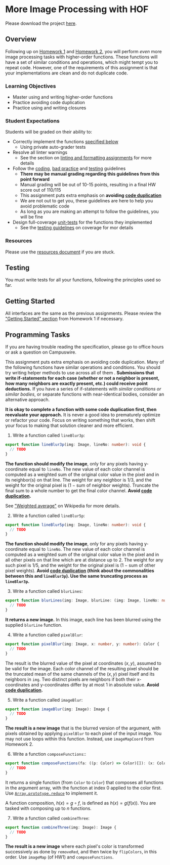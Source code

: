# More Image Processing with HOF

Please download the project [here](./03-more-image-processing-with-hof.zip).

## Overview

Following up on [Homework 1](../01-image-processing/README.md) and [Homework 2](../02-image-processing-with-hof/README.md), you will perform _even_ more image processing tasks with higher-order functions. These functions will have a set of similar conditions and operations, which might tempt you to repeat code. However, one of the requirements of this assignment is that your implementations are clean and do not duplicate code.

### Learning Objectives

- Master using and writing higher-order functions
- Practice avoiding code duplication
- Practice using and writing closures

### Student Expectations

Students will be graded on their ability to:

- Correctly implement the functions [specified below](#programming-tasks)
  - Using private auto-grader tests
- Resolve all linter warnings
  - See the section on [linting and formatting assignments](../../resources/homework/EDITING.md#linting-and-formatting-assignments) for more details
- Follow the [coding](../../guidelines/CODING.md), [bad practice](../../guidelines/BAD_PRACTICES.md) and [testing](../../guidelines/TESTING.md) guidelines
  - **There may be manual grading regarding this guidelines from this point forward**
  - Manual grading will be out of 10-15 points, resulting in a final HW score out of 110/115
  - This assignment puts extra emphasis on **avoiding [code duplication](../../guidelines/CODING.md#code-duplication)**
  - We are not out to get you, these guidelines are here to help you avoid problematic code
  - As long as you are making an attempt to follow the guidelines, you will be fine
- Design full-coverage [unit-tests](#testing) for the functions they implemented
  - See the [testing guidelines](../../guidelines/TESTING.md#coverage) on coverage for mor details

### Resources

Please use the [resources document](../../resources/README.md) if you are stuck.

## Testing

You must write tests for all your functions, following the principles used so far.

## Getting Started

All interfaces are the same as the previous assignments. Please review the ["Getting Started" section](../01-image-processing/README.md#getting-started) from Homework 1 if necessary.

## Programming Tasks

If you are having trouble reading the specification, please go to office hours or ask a question on Campuswire.

This assignment puts extra emphasis on avoiding code duplication. Many of the following functions have similar operations and conditions. You should try writing helper methods to use across all of them . **Submissions that write if-statements for each case (whether or not a neighbor is present, how many neighbors are exactly present, etc.) could receive point deductions.** If you have a series of if-statements with _similar conditions or similar bodies_, or separate functions with near-identical bodies, consider an alternative approach.

**It is okay to complete a function with some code duplication first, then reevaluate your approach.** It is never a good idea to prematurely optimize or refactor your code. Focus on writing something that works, then shift your focus to making that solution cleaner and more efficient.

1. Write a function called `lineBlur3p`:

```ts
export function lineBlur3p(img: Image, lineNo: number): void {
  // TODO
}
```

**The function should modify the image**, only for any pixels having y-coordinate equal to `lineNo`. The new value of each color channel is computed as a weighted sum of the original color value in the pixel and in its neighbor(s) on that line. The weight for any neighbor is $1/3$, and the weight for the original pixel is $(1 - \text{sum of neighbor weights})$. Truncate the final sum to a whole number to get the final color channel. **Avoid [code duplication](../../guidelines/CODING.md#code-duplication).**

See ["Weighted average"](https://simple.wikipedia.org/wiki/Weighted_average) on Wikipedia for more details.

2. Write a function called `lineBlur5p`:

```ts
export function lineBlur5p(img: Image, lineNo: number): void {
  // TODO
}
```

**The function should modify the image**, only for any pixels having y-coordinate equal to `lineNo`. The new value of each color channel is computed as a weighted sum of the original color value in the pixel and in all other pixels on that line which are at distance up to 2. The weight for any such pixel is $1/5$, and the weight for the original pixel is $(1 - \text{sum of other pixel weights})$. **Avoid [code duplication](../../guidelines/CODING.md#code-duplication) (think about the commonalities between this and `lineBlur3p`). Use the same truncating process as `lineBlur3p`.**

3. Write a function called `blurLines`:

```ts
export function blurLines(img: Image, blurLine: (img: Image, lineNo: number) => void): Image {
  // TODO
}
```

**It returns a new image.** In this image, each line has been blurred using the supplied `blurLine` function.

4. Write a function called `pixelBlur`:

```ts
export function pixelBlur(img: Image, x: number, y: number): Color {
  // TODO
}
```

The result is the blurred value of the pixel at coordinates $(x, y)$, assumed to be valid for the image. Each color channel of the resulting pixel should be the truncated mean of the same channels of the $(x, y)$ pixel itself and its neighbors in `img`. Two distinct pixels are neighbors if both their x-coordinates and y-coordinates differ by at most 1 in absolute value. **Avoid [code duplication](../../guidelines/CODING.md#code-duplication).**

5. Write a function called `imageBlur`:

```ts
export function imageBlur(img: Image): Image {
  // TODO
}
```

**The result is a new image** that is the blurred version of the argument, with pixels obtained by applying `pixelBlur` to each pixel of the input image. You may not use loops within this function. Instead, use `imageMapCoord` from Homework 2.

6. Write a function `composeFunctions`::

```ts
export function composeFunctions(fa: ((p: Color) => Color)[]): (x: Color) => Color {
  // TODO
}
```

It returns a single function (from `Color` to `Color`) that composes all functions in the argument array, with the function at index 0 applied to the color first. Use [`Array.prototype.reduce`](https://developer.mozilla.org/en-US/docs/Web/JavaScript/Reference/Global_Objects/Array/reduce) to implement it.

A function composition, $h(x) = g \circ f$, is defined as $h(x) = g(f(x))$. You are tasked with composing up to $n$ functions.

7. Write a function called `combineThree`:

```ts
export function combineThree(img: Image): Image {
  // TODO
}
```

**The result is a new image** where each pixel's color is transformed successively as done by `removeRed`, and then twice by `flipColors`, in this order. Use `imageMap` (of HW1) and `composeFunctions`.
